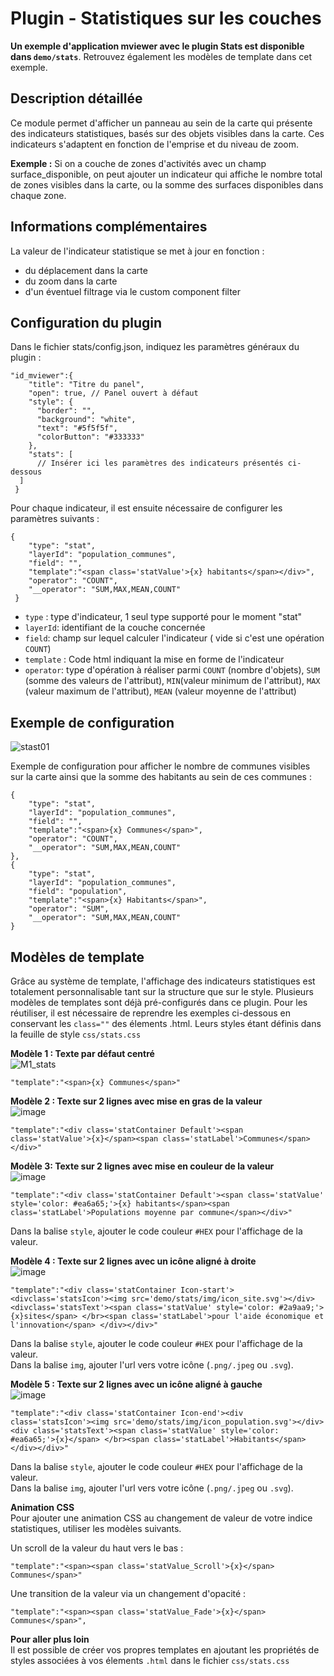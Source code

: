 # Plugin - Statistiques sur les couches


**Un exemple d'application mviewer avec le plugin Stats est disponible dans `demo/stats`**. Retrouvez également les modèles de template dans cet exemple.

## Description détaillée

Ce module permet d'afficher un panneau au sein de la carte qui présente des indicateurs statistiques, basés sur des objets visibles dans la carte. Ces indicateurs s'adaptent en fonction de l'emprise et du niveau de zoom.

**Exemple :**
Si on a couche de zones d'activités avec un champ surface_disponible, on peut ajouter un indicateur qui affiche le nombre total de zones visibles dans la carte, ou la somme des surfaces disponibles dans chaque zone.

## Informations complémentaires

La valeur de l'indicateur statistique se met à jour en fonction :
*    du déplacement dans la carte
*    du zoom dans la carte
*    d'un éventuel filtrage via le custom component filter

## Configuration du plugin

Dans le fichier stats/config.json, indiquez les paramètres généraux du plugin : 

    "id_mviewer":{
        "title": "Titre du panel",
        "open": true, // Panel ouvert à défaut
        "style": {
          "border": "",
          "background": "white",
          "text": "#5f5f5f",
          "colorButton": "#333333"
        },
        "stats": [
          // Insérer ici les paramètres des indicateurs présentés ci-dessous
      ]
     }



Pour chaque indicateur, il est ensuite nécessaire de configurer les paramètres suivants :

    {
        "type": "stat",
        "layerId": "population_communes",
        "field": "",
        "template":"<span class='statValue'>{x} habitants</span></div>",
        "operator": "COUNT",
        "__operator": "SUM,MAX,MEAN,COUNT"
     }

* `type` : type d'indicateur, 1 seul type supporté pour le moment "stat" 
* `layerId`: identifiant de la couche concernée
* `field`: champ sur lequel calculer l'indicateur ( vide si c'est une opération `COUNT`)
* `template` : Code html indiquant la mise en forme de l'indicateur
* `operator`: type d'opération à réaliser parmi `COUNT` (nombre d'objets), `SUM` (somme des valeurs de l'attribut), `MIN`(valeur minimum de l'attribut), `MAX` (valeur maximum de l'attribut), `MEAN` (valeur moyenne de l'attribut)

 
## Exemple de configuration
![stast01](https://user-images.githubusercontent.com/22764056/182374049-bef810c2-7759-4b8f-8b7f-3a63bb1eec5b.JPG)

Exemple de configuration pour afficher le nombre de communes visibles sur la carte ainsi que la somme des habitants au sein de ces communes : 

```
{
	"type": "stat",
	"layerId": "population_communes",
	"field": "",
	"template":"<span>{x} Communes</span>",
	"operator": "COUNT",
	"__operator": "SUM,MAX,MEAN,COUNT"
},
{
	"type": "stat",
	"layerId": "population_communes",
	"field": "population",
	"template":"<span>{x} Habitants</span>",
	"operator": "SUM",
	"__operator": "SUM,MAX,MEAN,COUNT"
}
```

## Modèles de template

Grâce au système de template, l'affichage des indicateurs statistiques est totalement personnalisable tant sur la structure que sur le style. Plusieurs modèles de templates sont déjà pré-configurés dans ce plugin. Pour les réutiliser, il est nécessaire de reprendre les exemples ci-dessous en conservant les `class=""` des élements .html. Leurs styles étant définis dans la feuille de style `css/stats.css`

**Modèle 1 : Texte par défaut centré**  
![M1_stats](https://user-images.githubusercontent.com/22764056/182374119-57ecab9c-819a-4856-ac28-7b2892818fbc.JPG)

    "template":"<span>{x} Communes</span>"
 

**Modèle 2 : Texte sur 2 lignes avec mise en gras de la valeur**  
![image](https://user-images.githubusercontent.com/22764056/182374304-658a496a-2599-4d68-ad26-0b8e35a98d06.png)


    "template":"<div class='statContainer Default'><span class='statValue'>{x}</span><span class='statLabel'>Communes</span></div>"
   
 
**Modèle 3: Texte sur 2 lignes avec mise en couleur de la valeur**  
![image](https://user-images.githubusercontent.com/22764056/182374505-0e583015-46fc-4838-bebd-e0700a5c503e.png)

    "template":"<div class='statContainer Default'><span class='statValue' style='color: #ea6a65;'>{x} habitants</span><span class='statLabel'>Populations moyenne par commune</span></div>"
Dans la balise `style`, ajouter le code couleur `#HEX` pour l'affichage de la valeur.   


**Modèle 4 :  Texte sur 2 lignes avec un icône aligné à droite**  
![image](https://user-images.githubusercontent.com/22764056/182374639-b6e2c5d2-e369-4bba-a861-ada43172320b.png)

    "template":"<div class='statContainer Icon-start'><divclass='statsIcon'><img src='demo/stats/img/icon_site.svg'></div><divclass='statsText'><span class='statValue' style='color: #2a9aa9;'>{x}sites</span> </br><span class='statLabel'>pour l'aide économique et l'innovation</span> </div></div>"

Dans la balise `style`, ajouter le code couleur `#HEX` pour l'affichage de la valeur.  
Dans la balise `img`, ajouter l'url vers votre icône (`.png/.jpeg` ou `.svg`).  


**Modèle 5 :  Texte sur 2 lignes avec un icône aligné à gauche**  
![image](https://user-images.githubusercontent.com/22764056/182374730-efbd4761-cfb6-48df-90a9-bab0755e8b6a.png)

    "template":"<div class='statContainer Icon-end'><div class='statsIcon'><img src='demo/stats/img/icon_population.svg'></div><div class='statsText'><span class='statValue' style='color: #ea6a65;'>{x}</span> </br><span class='statLabel'>Habitants</span> </div></div>"

Dans la balise `style`, ajouter le code couleur `#HEX` pour l'affichage de la valeur.  
Dans la balise `img`, ajouter l'url vers votre icône (`.png/.jpeg` ou `.svg`).   


**Animation CSS**   
Pour ajouter une animation CSS au changement de valeur de votre indice statistiques, utiliser les modèles suivants.  

Un scroll de la valeur du haut vers le bas :

    "template":"<span><span class='statValue_Scroll'>{x}</span> Communes</span>"
Une transition de la valeur via un changement d'opacité :

    "template":"<span><span class='statValue_Fade'>{x}</span> Communes</span>",

  
**Pour aller plus loin**   
Il est possible de créer vos propres templates en ajoutant les propriétés de styles associées à vos élements `.html` dans le fichier `css/stats.css`
